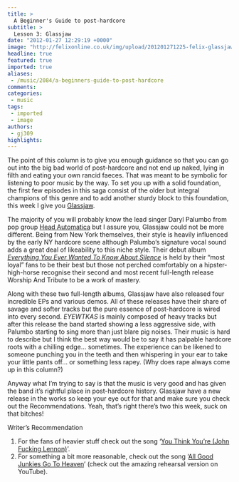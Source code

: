 ```yaml
---
title: >
  A Beginner's Guide to post-hardcore
subtitle: >
  Lesson 3: Glassjaw
date: "2012-01-27 12:29:19 +0000"
image: "http://felixonline.co.uk/img/upload/201201271225-felix-glassjawlive2.jpg"
headline: true
featured: true
imported: true
aliases:
 - /music/2084/a-beginners-guide-to-post-hardcore
comments:
categories:
 - music
tags:
 - imported
 - image
authors:
 - gj309
highlights:
---
```


The point of this column is to give you enough guidance so that you can go out into the big bad world of post-hardcore and not end up naked, lying in filth and eating your own rancid faeces. That was meant to be symbolic for listening to poor music by the way. To set you up with a solid foundation, the first few episodes in this saga consist of the older but integral champions of this genre and to add another sturdy block to this foundation, this week I give you [Glassjaw](http://www.myspace.com/glassjaw).

The majority of you will probably know the lead singer Daryl Palumbo from pop group [Head Automatica](http://www.myspace.com/headautomatica) but I assure you, Glassjaw could not be more different. Being from New York themselves, their style is heavily influenced by the early NY hardcore scene although Palumbo’s signature vocal sound adds a great deal of likeability to this niche style. Their debut album [_Everything You Ever Wanted To Know About Silence_](http://www.last.fm/music/Glassjaw/_/Everything+You+Ever+Wanted+to+Know+About+Silence) is held by their “most loyal” fans to be their best but those not perched comfortably on a hipster-high-horse recognise their second and most recent full-length release Worship And Tribute to be a work of mastery.

Along with these two full-length albums, Glassjaw have also released four incredible EPs and various demos. All of these releases have their share of savage and softer tracks but the pure essence of post-hardcore is wired into every second. _EYEWTKAS_ is mainly composed of heavy tracks but after this release the band started showing a less aggressive side, with Palumbo starting to sing more than just blare pig noises. Their music is hard to describe but I think the best way would be to say it has palpable hardcore roots with a chilling edge… sometimes. The experience can be likened to someone punching you in the teeth and then whispering in your ear to take your little pants off… or something less rapey. (Why does rape always come up in this column?)

Anyway what I’m trying to say is that the music is very good and has given the band it’s rightful place in post-hardcore history. Glassjaw have a new release in the works so keep your eye out for that and make sure you check out the Recommendations. Yeah, that’s right there’s two this week, suck on that bitches!

Writer’s Recommendation

1. For the fans of heavier stuff check out the song ‘[You Think You’re (John Fucking Lennon)](http://www.youtube.com/watch?v=p9TSlrchmpQ)’.
 2. For something a bit more reasonable, check out the song ‘[All Good Junkies Go To Heaven](http://www.youtube.com/watch?v=vTPbG5VgDRY)’ (check out the amazing rehearsal version on YouTube).
